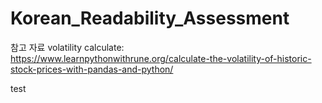 # Korean_Readability_Assessment

참고 자료 
volatility calculate: https://www.learnpythonwithrune.org/calculate-the-volatility-of-historic-stock-prices-with-pandas-and-python/

test